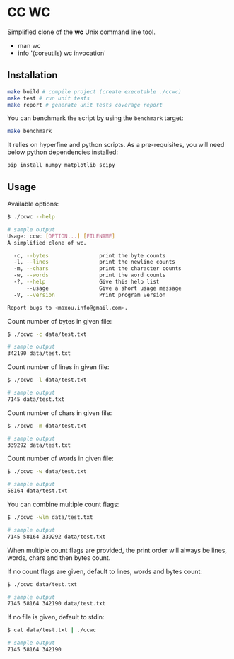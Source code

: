 # CC WC

Simplified clone of the **wc** Unix command line tool.

- man wc
- info '(coreutils) wc invocation'

## Installation

```bash
make build # compile project (create executable ./ccwc)
make test # run unit tests
make report # generate unit tests coverage report
```

You can benchmark the script by using the `benchmark` target:

```bash
make benchmark
```

It relies on hyperfine and python scripts. As a pre-requisites, you will need below
python dependencies installed:

```
pip install numpy matplotlib scipy
```

## Usage

Available options:

```bash
$ ./ccwc --help

# sample output
Usage: ccwc [OPTION...] [FILENAME]
A simplified clone of wc.

  -c, --bytes                print the byte counts
  -l, --lines                print the newline counts
  -m, --chars                print the character counts
  -w, --words                print the word counts
  -?, --help                 Give this help list
      --usage                Give a short usage message
  -V, --version              Print program version

Report bugs to <maxou.info@gmail.com>.
```

Count number of bytes in given file:

```bash
$ ./ccwc -c data/test.txt

# sample output
342190 data/test.txt
```

Count number of lines in given file:

```bash
$ ./ccwc -l data/test.txt

# sample output
7145 data/test.txt
```

Count number of chars in given file:

```bash
$ ./ccwc -m data/test.txt

# sample output
339292 data/test.txt
```

Count number of words in given file:

```bash
$ ./ccwc -w data/test.txt

# sample output
58164 data/test.txt
```

You can combine multiple count flags:

```bash
$ ./ccwc -wlm data/test.txt

# sample output
7145 58164 339292 data/test.txt
```

When multiple count flags are provided, the print order will always be
lines, words, chars and then bytes count.

If no count flags are given, default to lines, words and bytes count:

```bash
$ ./ccwc data/test.txt

# sample output
7145 58164 342190 data/test.txt
```

If no file is given, default to stdin:

```bash
$ cat data/test.txt | ./ccwc

# sample output
7145 58164 342190
```

